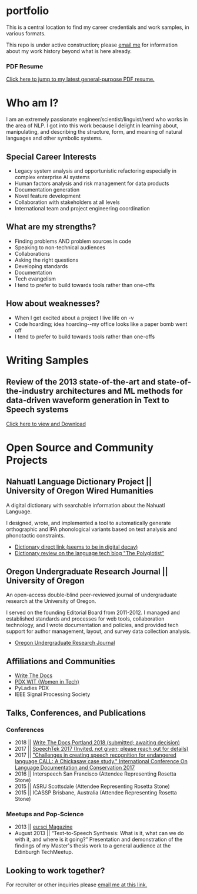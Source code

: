 # portfolio

This is a central location to find my career credentials and work samples, in various formats. 

This repo is under active construction; please [email me](mailto:eksoward@gmail.com?subject=Found%20on%20github:%20Requesting%20Credentials) for information about my work history beyond what is here already.

### PDF Resume
[Click here to jump to my latest general-purpose PDF resume.](https://github.com/eksoward/resume/blob/master/docs/eksoward-resume.pdf)

# Who am I?

I am an extremely passionate engineer/scientist/linguist/nerd who works in the area of NLP. I got into this work because I delight in learning about, manipulating, and describing the structure, form, and meaning of natural languages and other symbolic systems. 

## Special Career Interests

- Legacy system analysis and opportunistic refactoring especially in complex enterprise AI systems
- Human factors analysis and risk management for data products
- Documentation generation
- Novel feature development
- Collaboration with stakeholders at all levels
- International team and project engineering coordination

## What are my strengths? 

- Finding problems AND problem sources in code
- Speaking to non-technical audiences
- Collaborations
- Asking the right questions
- Developing standards
- Documentation
- Tech evangelism
- I tend to prefer to build towards tools rather than one-offs 

## How about weaknesses?

- When I get excited about a project I live life on -v
- Code hoarding; idea hoarding--my office looks like a paper bomb went off
- I tend to prefer to build towards tools rather than one-offs 

# Writing Samples

## Review of the 2013 state-of-the-art and state-of-the-industry architectures and ML methods for data-driven waveform generation in Text to Speech systems

[Click here to view and Download](https://github.com/eksoward/portfolio/blob/master/docs/eksoward_dataDrivenTTS_researchReview-2013.pdf)

# Open Source and Community Projects

## Nahuatl Language Dictionary Project || University of Oregon Wired Humanities

A digital dictionary with searchable information about the Nahuatl Language. 

I designed, wrote, and implemented a tool to automatically generate orthographic and IPA phonological variants based on text analysis and phonotactic constraints.

- [Dictionary direct link (seems to be in digital decay)](http://whp.uoregon.edu/dictionaries/nahuatl/)
- [Dictionary review on the language tech blog "The Polyglotist"](http://thepolyglotist.com/resources/learning-resources/oregon-university-nahuatl-dictionary/)

## Oregon Undergraduate Research Journal || University of Oregon

An open-access double-blind peer-reviewed journal of undergraduate research at the University of Oregon.

I served on the founding Editorial Board from 2011-2012. I managed and established standards and processes for web tools, collaboration technology, and I wrote documentation and policies, and provided tech support for author management, layout, and survey data collection analysis.

- [Oregon Undergraduate Research Journal](http://journals.oregondigital.org/ourj)

## Affiliations and Communities

- [Write The Docs](http://www.writethedocs.org/)
- [PDX WIT (Women in Tech)](http://www.pdxwit.org/)
- PyLadies PDX
- IEEE Signal Processing Society

## Talks, Conferences, and Publications

### Conferences

- 2018 || [Write The Docs Portland 2018 (submitted; awaiting decision)](http://www.writethedocs.org/conf/portland/2018/)
- 2017 || [SpeechTek 2017 (Invited, not given; please reach out for details)](http://www.speechtek.com/2017/Wednesday.aspx#session_10626)
- 2017 || ["Challenges in creating speech recognition for endangered language CALL: A Chickasaw case study." International Conference On Language Documentation and Conservation 2017](https://scholarspace.manoa.hawaii.edu/bitstream/10125/42036/1/42036.pdf)
- 2016 || Interspeech San Francisco (Attendee Representing Rosetta Stone)
- 2015 || ASRU Scottsdale (Attendee Representing Rosetta Stone)
- 2015 || ICASSP Brisbane, Australia (Attendee Representing Rosetta Stone)

### Meetups and Pop-Science

- 2013 || [eu:sci Magazine](https://docs.google.com/document/d/1Cz3Q20dwpZVB-q2jp2bdIlr969fpolj_g2olkBxcvI4/edit?usp=sharing)
- August 2013 || “Text-to-Speech Synthesis: What is it, what can we do with it, and where is it going?” Presentation and demonstration of the findings of my Master's thesis work to a general audience at the Edinburgh TechMeetup.




## Looking to work together? 

For recruiter or other inquiries please [email me at this link.](mailto:eksoward@gmail.com?subject=Found%20on%20github:%20Looking%20to%20collaborate)

